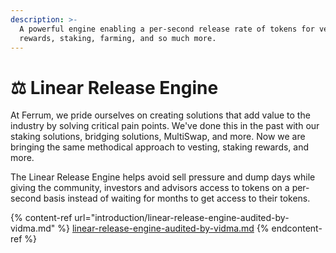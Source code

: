 ```yaml
---
description: >-
  A powerful engine enabling a per-second release rate of tokens for vesting,
  rewards, staking, farming, and so much more.
---
```


# ⚖ Linear Release Engine

At Ferrum, we pride ourselves on creating solutions that add value to the industry by solving critical pain points. We've done this in the past with our staking solutions, bridging solutions, MultiSwap, and more. Now we are bringing the same methodical approach to vesting, staking rewards, and more.

The Linear Release Engine helps avoid sell pressure and dump days while giving the community, investors and advisors access to tokens on a per-second basis instead of waiting for months to get access to their tokens.&#x20;

{% content-ref url="introduction/linear-release-engine-audited-by-vidma.md" %}
[linear-release-engine-audited-by-vidma.md](introduction/linear-release-engine-audited-by-vidma.md)
{% endcontent-ref %}
